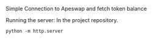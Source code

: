 Simple Connection to Apeswap and fetch token balance

Running the server: 
In the project repository.
```
python -m http.server
```
